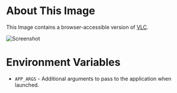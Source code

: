 # About This Image

This Image contains a browser-accessible version of [VLC](https://www.videolan.org/).

![Screenshot][Image_Screenshot]

[Image_Screenshot]: https://f.hubspotusercontent30.net/hubfs/5856039/dockerhub/image-screenshots/vlc.png "Image Screenshot"

# Environment Variables

* `APP_ARGS` - Additional arguments to pass to the application when launched.
